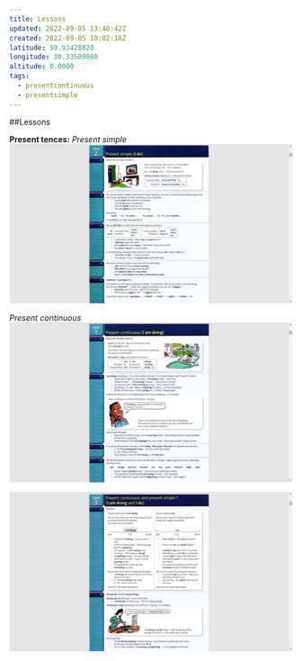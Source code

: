 ```yaml
---
title: Lessons
updated: 2022-09-05 13:46:42Z
created: 2022-09-05 10:02:18Z
latitude: 59.93428020
longitude: 30.33509860
altitude: 0.0000
tags:
  - presentcontinuous
  - presentsimple
---
```


##Lessons

**Present tences:**
*Present simple*
![801882aadf1683a7cd3d0b2372340a25.png](../_resources/801882aadf1683a7cd3d0b2372340a25.png)


*Present continuous*
![187fddad056a4fe69efb96ac7fd58da9.png](../_resources/187fddad056a4fe69efb96ac7fd58da9.png)


![56f3b59d6e41078e2fd026ac7089b5e1.png](../_resources/56f3b59d6e41078e2fd026ac7089b5e1.png)
